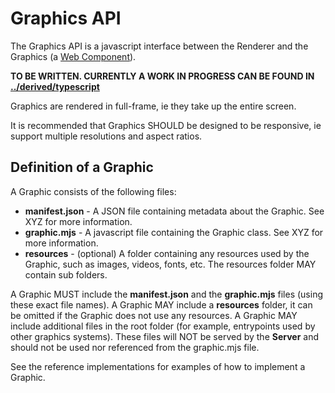 # Graphics API

The Graphics API is a javascript interface between the Renderer and the Graphics (a [Web Component](https://developer.mozilla.org/en-US/docs/Web/API/Web_components)).

**TO BE WRITTEN. CURRENTLY A WORK IN PROGRESS CAN BE FOUND IN [../derived/typescript](../derived/typescript/README.md)**

Graphics are rendered in full-frame, ie they take up the entire screen.


It is recommended that Graphics SHOULD be designed to be responsive, ie support multiple resolutions and aspect ratios.


## Definition of a Graphic

A Graphic consists of the following files:

* **manifest.json** - A JSON file containing metadata about the Graphic. See XYZ for more information.
* **graphic.mjs** - A javascript file containing the Graphic class. See XYZ for more information.
* **resources** - (optional) A folder containing any resources used by the Graphic, such as images, videos, fonts, etc. The resources folder MAY contain sub folders.

A Graphic MUST include the **manifest.json** and the **graphic.mjs** files (using these exact file names).
A Graphic MAY include a **resources** folder, it can be omitted if the Graphic does not use any resources.
A Graphic MAY include additional files in the root folder (for example, entrypoints used by other graphics systems). These files will NOT be served by the **Server** and should not be used nor referenced from the graphic.mjs file.

See the reference implementations for examples of how to implement a Graphic.
